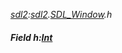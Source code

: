 _[sdl2](../../modules/sdl2/sdl2-module.md):[sdl2](../../modules/sdl2/sdl2-module.md).[SDL\_Window](../../modules/sdl2/sdl2-sdl_window.md).h_
##### Field h:[Int](../../modules/wonkey/wonkey-types-int.md)
